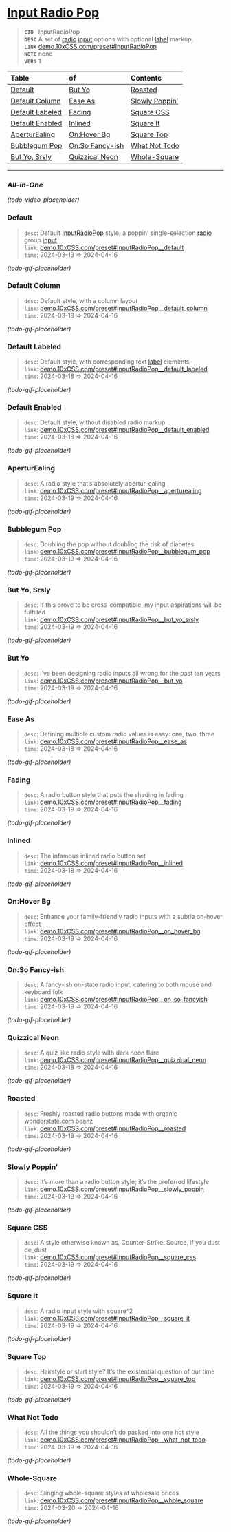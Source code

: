 
# [Input Radio Pop](https://demo.10xCSS.com/preset#InputRadioPop)

> __`CID `__  InputRadioPop <br/>
> __`DESC`__  A set of [radio](https://developer.mozilla.org/en-US/docs/Web/HTML/Element/input/radio) [input](https://developer.mozilla.org/en-US/docs/Web/HTML/Element/input) options with optional [label](https://developer.mozilla.org/en-US/docs/Web/HTML/Element/label) markup. <br/>
> __`LINK`__  [demo.10xCSS.com/preset#InputRadioPop](https://demo.10xCSS.com/preset#InputRadioPop) <br/>
> __`NOTE`__  none <br/>
> __`VERS`__  1 <br/>


|Table                              |of                                 |Contents                           |
|:----------------------------------|:----------------------------------|:----------------------------------|
|[Default](#default)                |[But Yo](#but-yo)                  |[Roasted](#roasted)                |
|[Default Column](#default-column)  |[Ease As](#ease-as)                |[Slowly Poppin’](#slowly-poppin)   |
|[Default Labeled](#default-labeled)|[Fading](#fading)                  |[Square CSS](#square-css)          |
|[Default Enabled](#default-enabled)|[Inlined](#inlined)                |[Square It](#square-it)            |
|[AperturEaling](#aperturealing)    |[On:Hover Bg](#onhover-bg)         |[Square Top](#square-top)          |
|[Bubblegum Pop](#bubblegum-pop)    |[On:So Fancy-ish](#onso-fancy-ish) |[What Not Todo](#what-not-todo)    |
|[But Yo, Srsly](#but-yo-srsly)     |[Quizzical Neon](#quizzical-neon)  |[Whole-Square](#whole-square)      |
---

### _All-in-One_
_(todo-video-placeholder)_




### Default
> `desc`: Default [InputRadioPop](https://10xCSS.com/dashboard/presets?cid=InputRadioPop&uid=InputRadioPop__default) style; a poppin’ single-selection [radio](https://developer.mozilla.org/en-US/docs/Web/HTML/Element/input/radio) group [input](https://developer.mozilla.org/en-US/docs/Web/HTML/Element/input) <br/>
> `link`: [demo.10xCSS.com/preset#InputRadioPop__default](https://demo.10xCSS.com/dashboard/presets?cid=InputRadioPop&uid=InputRadioPop__default) <br/>
> `time`: 2024-03-13 ⇒ 2024-04-16 <br/>

_(todo-gif-placeholder)_


### Default Column
> `desc`: Default style, with a column layout <br/>
> `link`: [demo.10xCSS.com/preset#InputRadioPop__default_column](https://demo.10xCSS.com/dashboard/presets?cid=InputRadioPop&uid=InputRadioPop__default_column) <br/>
> `time`: 2024-03-18 ⇒ 2024-04-16 <br/>

_(todo-gif-placeholder)_


### Default Labeled
> `desc`: Default style, with corresponding text [label](https://developer.mozilla.org/en-US/docs/Web/HTML/Element/label) elements <br/>
> `link`: [demo.10xCSS.com/preset#InputRadioPop__default_labeled](https://demo.10xCSS.com/dashboard/presets?cid=InputRadioPop&uid=InputRadioPop__default_labeled) <br/>
> `time`: 2024-03-18 ⇒ 2024-04-16 <br/>

_(todo-gif-placeholder)_


### Default Enabled
> `desc`: Default style, without disabled radio markup <br/>
> `link`: [demo.10xCSS.com/preset#InputRadioPop__default_enabled](https://demo.10xCSS.com/dashboard/presets?cid=InputRadioPop&uid=InputRadioPop__default_enabled) <br/>
> `time`: 2024-03-18 ⇒ 2024-04-16 <br/>

_(todo-gif-placeholder)_


### AperturEaling
> `desc`: A radio style that’s absolutely apertur-ealing <br/>
> `link`: [demo.10xCSS.com/preset#InputRadioPop__aperturealing](https://demo.10xCSS.com/dashboard/presets?cid=InputRadioPop&uid=InputRadioPop__aperturealing) <br/>
> `time`: 2024-03-19 ⇒ 2024-04-16 <br/>

_(todo-gif-placeholder)_


### Bubblegum Pop
> `desc`: Doubling the pop without doubling the risk of diabetes <br/>
> `link`: [demo.10xCSS.com/preset#InputRadioPop__bubblegum_pop](https://demo.10xCSS.com/dashboard/presets?cid=InputRadioPop&uid=InputRadioPop__bubblegum_pop) <br/>
> `time`: 2024-03-19 ⇒ 2024-04-16 <br/>

_(todo-gif-placeholder)_


### But Yo, Srsly
> `desc`: If this prove to be cross-compatible, my input aspirations will be fulfilled <br/>
> `link`: [demo.10xCSS.com/preset#InputRadioPop__but_yo_srsly](https://demo.10xCSS.com/dashboard/presets?cid=InputRadioPop&uid=InputRadioPop__but_yo_srsly) <br/>
> `time`: 2024-03-19 ⇒ 2024-04-16 <br/>

_(todo-gif-placeholder)_


### But Yo
> `desc`: I’ve been designing radio inputs all wrong for the past ten years <br/>
> `link`: [demo.10xCSS.com/preset#InputRadioPop__but_yo](https://demo.10xCSS.com/dashboard/presets?cid=InputRadioPop&uid=InputRadioPop__but_yo) <br/>
> `time`: 2024-03-19 ⇒ 2024-04-16 <br/>

_(todo-gif-placeholder)_


### Ease As
> `desc`: Defining multiple custom radio values is easy: one, two, three <br/>
> `link`: [demo.10xCSS.com/preset#InputRadioPop__ease_as](https://demo.10xCSS.com/dashboard/presets?cid=InputRadioPop&uid=InputRadioPop__ease_as) <br/>
> `time`: 2024-03-18 ⇒ 2024-04-16 <br/>

_(todo-gif-placeholder)_


### Fading
> `desc`: A radio button style that puts the shading in fading <br/>
> `link`: [demo.10xCSS.com/preset#InputRadioPop__fading](https://demo.10xCSS.com/dashboard/presets?cid=InputRadioPop&uid=InputRadioPop__fading) <br/>
> `time`: 2024-03-19 ⇒ 2024-04-16 <br/>

_(todo-gif-placeholder)_


### Inlined
> `desc`: The infamous inlined radio button set <br/>
> `link`: [demo.10xCSS.com/preset#InputRadioPop__inlined](https://demo.10xCSS.com/dashboard/presets?cid=InputRadioPop&uid=InputRadioPop__inlined) <br/>
> `time`: 2024-03-18 ⇒ 2024-04-16 <br/>

_(todo-gif-placeholder)_


### On:Hover Bg
> `desc`: Enhance your family-friendly radio inputs with a subtle on-hover effect <br/>
> `link`: [demo.10xCSS.com/preset#InputRadioPop__on_hover_bg](https://demo.10xCSS.com/dashboard/presets?cid=InputRadioPop&uid=InputRadioPop__on_hover_bg) <br/>
> `time`: 2024-03-19 ⇒ 2024-04-16 <br/>

_(todo-gif-placeholder)_


### On:So Fancy-ish
> `desc`: A fancy-ish on-state radio input, catering to both mouse and keyboard folk <br/>
> `link`: [demo.10xCSS.com/preset#InputRadioPop__on_so_fancyish](https://demo.10xCSS.com/dashboard/presets?cid=InputRadioPop&uid=InputRadioPop__on_so_fancyish) <br/>
> `time`: 2024-03-19 ⇒ 2024-04-16 <br/>

_(todo-gif-placeholder)_


### Quizzical Neon
> `desc`: A quiz like radio style with dark neon flare <br/>
> `link`: [demo.10xCSS.com/preset#InputRadioPop__quizzical_neon](https://demo.10xCSS.com/dashboard/presets?cid=InputRadioPop&uid=InputRadioPop__quizzical_neon) <br/>
> `time`: 2024-03-18 ⇒ 2024-04-16 <br/>

_(todo-gif-placeholder)_


### Roasted
> `desc`: Freshly roasted radio buttons made with organic wonderstate.com beanz <br/>
> `link`: [demo.10xCSS.com/preset#InputRadioPop__roasted](https://demo.10xCSS.com/dashboard/presets?cid=InputRadioPop&uid=InputRadioPop__roasted) <br/>
> `time`: 2024-03-19 ⇒ 2024-04-16 <br/>

_(todo-gif-placeholder)_


### Slowly Poppin’
> `desc`: It’s more than a radio button style; it’s the preferred lifestyle <br/>
> `link`: [demo.10xCSS.com/preset#InputRadioPop__slowly_poppin](https://demo.10xCSS.com/dashboard/presets?cid=InputRadioPop&uid=InputRadioPop__slowly_poppin) <br/>
> `time`: 2024-03-19 ⇒ 2024-04-16 <br/>

_(todo-gif-placeholder)_


### Square CSS
> `desc`: A style otherwise known as, Counter-Strike: Source, if you dust de_dust <br/>
> `link`: [demo.10xCSS.com/preset#InputRadioPop__square_css](https://demo.10xCSS.com/dashboard/presets?cid=InputRadioPop&uid=InputRadioPop__square_css) <br/>
> `time`: 2024-03-19 ⇒ 2024-04-16 <br/>

_(todo-gif-placeholder)_


### Square It
> `desc`: A radio input style with square^2 <br/>
> `link`: [demo.10xCSS.com/preset#InputRadioPop__square_it](https://demo.10xCSS.com/dashboard/presets?cid=InputRadioPop&uid=InputRadioPop__square_it) <br/>
> `time`: 2024-03-19 ⇒ 2024-04-16 <br/>

_(todo-gif-placeholder)_


### Square Top
> `desc`: Hairstyle or shirt style? It’s the existential question of our time <br/>
> `link`: [demo.10xCSS.com/preset#InputRadioPop__square_top](https://demo.10xCSS.com/dashboard/presets?cid=InputRadioPop&uid=InputRadioPop__square_top) <br/>
> `time`: 2024-03-19 ⇒ 2024-04-16 <br/>

_(todo-gif-placeholder)_


### What Not Todo
> `desc`: All the things you shouldn’t do packed into one hot style <br/>
> `link`: [demo.10xCSS.com/preset#InputRadioPop__what_not_todo](https://demo.10xCSS.com/dashboard/presets?cid=InputRadioPop&uid=InputRadioPop__what_not_todo) <br/>
> `time`: 2024-03-19 ⇒ 2024-04-16 <br/>

_(todo-gif-placeholder)_


### Whole-Square
> `desc`: Slinging whole-square styles at wholesale prices <br/>
> `link`: [demo.10xCSS.com/preset#InputRadioPop__whole_square](https://demo.10xCSS.com/dashboard/presets?cid=InputRadioPop&uid=InputRadioPop__whole_square) <br/>
> `time`: 2024-03-20 ⇒ 2024-04-16 <br/>

_(todo-gif-placeholder)_